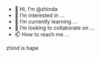 - 👋 Hi, I’m @zhinda
- 👀 I’m interested in ...
- 🌱 I’m currently learning ...
- 💞️ I’m looking to collaborate on ...
- 📫 How to reach me ...

<!---
zhinda/zhinda is a ✨ special ✨ repository because its `README.md` (this file) appears on your GitHub profile.
You can click the Preview link to take a look at your changes.
--->
zhind is hape
